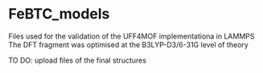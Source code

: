 # FeBTC_models

Files used for the validation of the UFF4MOF implementationa in LAMMPS
The DFT fragment was optimised at the B3LYP-D3/6-31G level of theory

TO DO: upload files of the final structures
